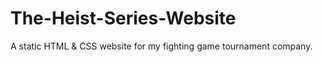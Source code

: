 # The-Heist-Series-Website
A static HTML &amp; CSS website for my fighting game tournament company.
